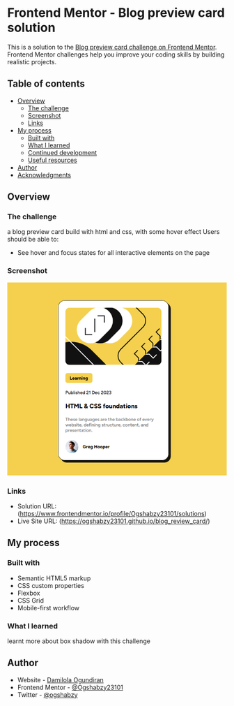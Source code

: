 # Frontend Mentor - Blog preview card solution

This is a solution to the [Blog preview card challenge on Frontend Mentor](https://www.frontendmentor.io/challenges/blog-preview-card-ckPaj01IcS). Frontend Mentor challenges help you improve your coding skills by building realistic projects. 

## Table of contents

- [Overview](#overview)
  - [The challenge](#the-challenge)
  - [Screenshot](#screenshot)
  - [Links](#links)
- [My process](#my-process)
  - [Built with](#built-with)
  - [What I learned](#what-i-learned)
  - [Continued development](#continued-development)
  - [Useful resources](#useful-resources)
- [Author](#author)
- [Acknowledgments](#acknowledgments)


## Overview

### The challenge
a blog preview card build with html and css, with some hover effect
Users should be able to:

- See hover and focus states for all interactive elements on the page

### Screenshot

![](./assets/images/ScreenshotCapture.png)


### Links

- Solution URL: (https://www.frontendmentor.io/profile/Ogshabzy23101/solutions)
- Live Site URL: (https://ogshabzy23101.github.io/blog_review_card/)

## My process

### Built with

- Semantic HTML5 markup
- CSS custom properties
- Flexbox
- CSS Grid
- Mobile-first workflow



### What I learned
learnt more about box shadow with this challenge


## Author

- Website - [Damilola Ogundiran](https://ogshabzy23101.github.io/my-portfolio/)
- Frontend Mentor - [@Ogshabzy23101](https://www.frontendmentor.io/profile/Ogshabzy23101)
- Twitter - [@ogshabzy](https://www.twitter.com/ogshabzy)

